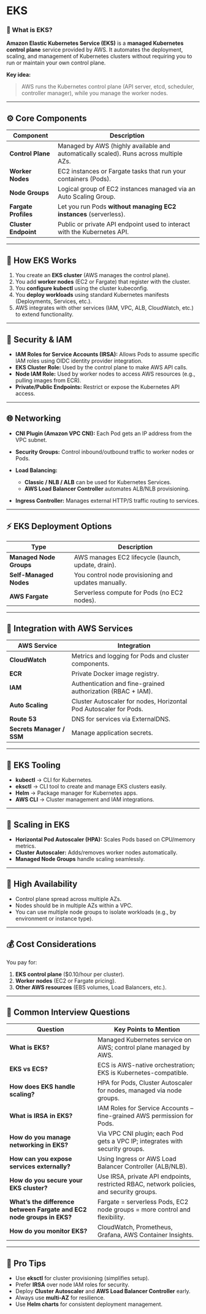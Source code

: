 # EKS

### 🔹 What is EKS?

**Amazon Elastic Kubernetes Service (EKS)** is a **managed Kubernetes control plane** service provided by AWS.
It automates the deployment, scaling, and management of Kubernetes clusters without requiring you to run or maintain your own control plane.

**Key idea:**

> AWS runs the Kubernetes control plane (API server, etcd, scheduler, controller manager), while you manage the worker nodes.

---

## ⚙️ **Core Components**

| Component            | Description                                                                           |
| -------------------- | ------------------------------------------------------------------------------------- |
| **Control Plane**    | Managed by AWS (highly available and automatically scaled). Runs across multiple AZs. |
| **Worker Nodes**     | EC2 instances or Fargate tasks that run your containers (Pods).                       |
| **Node Groups**      | Logical group of EC2 instances managed via an Auto Scaling Group.                     |
| **Fargate Profiles** | Let you run Pods **without managing EC2 instances** (serverless).                     |
| **Cluster Endpoint** | Public or private API endpoint used to interact with the Kubernetes API.              |

---

## 🚀 **How EKS Works**

1. You create an **EKS cluster** (AWS manages the control plane).
2. You add **worker nodes** (EC2 or Fargate) that register with the cluster.
3. You **configure kubectl** using the cluster kubeconfig.
4. You **deploy workloads** using standard Kubernetes manifests (Deployments, Services, etc.).
5. AWS integrates with other services (IAM, VPC, ALB, CloudWatch, etc.) to extend functionality.

---

## 🔐 **Security & IAM**

* **IAM Roles for Service Accounts (IRSA):**
  Allows Pods to assume specific IAM roles using OIDC identity provider integration.
* **EKS Cluster Role:**
  Used by the control plane to make AWS API calls.
* **Node IAM Role:**
  Used by worker nodes to access AWS resources (e.g., pulling images from ECR).
* **Private/Public Endpoints:**
  Restrict or expose the Kubernetes API access.

---

## 🌐 **Networking**

* **CNI Plugin (Amazon VPC CNI):**
  Each Pod gets an IP address from the VPC subnet.
* **Security Groups:**
  Control inbound/outbound traffic to worker nodes or Pods.
* **Load Balancing:**

  * **Classic / NLB / ALB** can be used for Kubernetes Services.
  * **AWS Load Balancer Controller** automates ALB/NLB provisioning.
* **Ingress Controller:**
  Manages external HTTP/S traffic routing to services.

---

## ⚡ **EKS Deployment Options**

| Type                    | Description                                         |
| ----------------------- | --------------------------------------------------- |
| **Managed Node Groups** | AWS manages EC2 lifecycle (launch, update, drain).  |
| **Self-Managed Nodes**  | You control node provisioning and updates manually. |
| **AWS Fargate**         | Serverless compute for Pods (no EC2 nodes).         |

---

## 🧩 **Integration with AWS Services**

| AWS Service               | Integration                                                       |
| ------------------------- | ----------------------------------------------------------------- |
| **CloudWatch**            | Metrics and logging for Pods and cluster components.              |
| **ECR**                   | Private Docker image registry.                                    |
| **IAM**                   | Authentication and fine-grained authorization (RBAC + IAM).       |
| **Auto Scaling**          | Cluster Autoscaler for nodes, Horizontal Pod Autoscaler for Pods. |
| **Route 53**              | DNS for services via ExternalDNS.                                 |
| **Secrets Manager / SSM** | Manage application secrets.                                       |

---

## 🧰 **EKS Tooling**

* **kubectl** → CLI for Kubernetes.
* **eksctl** → CLI tool to create and manage EKS clusters easily.
* **Helm** → Package manager for Kubernetes apps.
* **AWS CLI** → Cluster management and IAM integrations.

---

## 🔄 **Scaling in EKS**

* **Horizontal Pod Autoscaler (HPA):** Scales Pods based on CPU/memory metrics.
* **Cluster Autoscaler:** Adds/removes worker nodes automatically.
* **Managed Node Groups** handle scaling seamlessly.

---

## 🧱 **High Availability**

* Control plane spread across multiple AZs.
* Nodes should be in multiple AZs within a VPC.
* You can use multiple node groups to isolate workloads (e.g., by environment or instance type).

---

## 💰 **Cost Considerations**

You pay for:

1. **EKS control plane** ($0.10/hour per cluster).
2. **Worker nodes** (EC2 or Fargate pricing).
3. **Other AWS resources** (EBS volumes, Load Balancers, etc.).

---

## 🧠 **Common Interview Questions**

| Question                                                              | Key Points to Mention                                                                    |
| --------------------------------------------------------------------- | ---------------------------------------------------------------------------------------- |
| **What is EKS?**                                                      | Managed Kubernetes service on AWS; control plane managed by AWS.                         |
| **EKS vs ECS?**                                                       | ECS is AWS-native orchestration; EKS is Kubernetes-compatible.                           |
| **How does EKS handle scaling?**                                      | HPA for Pods, Cluster Autoscaler for nodes, managed via node groups.                     |
| **What is IRSA in EKS?**                                              | IAM Roles for Service Accounts – fine-grained AWS permission for Pods.                   |
| **How do you manage networking in EKS?**                              | Via VPC CNI plugin; each Pod gets a VPC IP; integrates with security groups.             |
| **How can you expose services externally?**                           | Using Ingress or AWS Load Balancer Controller (ALB/NLB).                                 |
| **How do you secure your EKS cluster?**                               | Use IRSA, private API endpoints, restricted RBAC, network policies, and security groups. |
| **What’s the difference between Fargate and EC2 node groups in EKS?** | Fargate = serverless Pods, EC2 node groups = more control and flexibility.               |
| **How do you monitor EKS?**                                           | CloudWatch, Prometheus, Grafana, AWS Container Insights.                                 |

---

## 🧩 **Pro Tips**

* Use **eksctl** for cluster provisioning (simplifies setup).
* Prefer **IRSA** over node IAM roles for security.
* Deploy **Cluster Autoscaler** and **AWS Load Balancer Controller** early.
* Always use **multi-AZ** for resilience.
* Use **Helm charts** for consistent deployment management.

